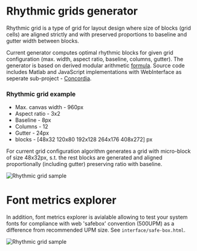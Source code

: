 # Rhythmic grids generator

Rhythmic grid is a type of grid for layout design where size of blocks (grid cells) are aligned strictly and with preserved proportions to baseline and gutter width between blocks.

Current generator computes optimal rhythmic blocks for given grid configuration (max. width, aspect ratio, baseline, columns, gutter). The generator is based on derived modular arithmetic [formula](https://github.com/nazikus/rhythmic-grids/blob/master/micro-block_formula.pdf). Source code includes Matlab and JavaScript implementations with WebInterface as seperate sub-project - [Concordia](http://www.concordiagrid.com/).

### Rhythmic grid example ###
 * Max. canvas width - 960px
 * Aspect ratio - 3x2
 * Baseline - 8px
 * Columns - 12
 * Gutter - 24px
 * blocks - [48x32 120x80 192x128 264x176 408x272] px

For current grid configuration algorithm generates a grid with micro-block of size 48x32px, s.t. the rest blocks are generated and aligned proportionally (including gutter) preserving ratio with baseline.


![Rhythmic grid sample](https://raw.githubusercontent.com/wiki/nazikus/rhythmic-grids/img/Width960_Ratio3x2_Base8_Cols12_Gut24_Block48x32.png)

# Font metrics explorer #

In addition, font metrics explorer is avialable allowing to test your system fonts for compliance with web 'safebox' convention (500UPM) as a difference from recommended UPM size. See `interface/safe-box.html`.


![Rhythmic grid sample](https://raw.githubusercontent.com/wiki/nazikus/rhythmic-grids/img/font-metrics-explorer.png)
